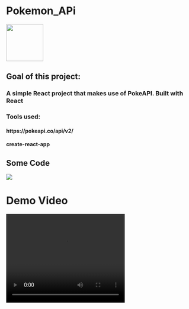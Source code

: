 <h1> Pokemon_APi </h1>
<img src="https://user-images.githubusercontent.com/76102425/168288947-f607b432-1b7f-469f-8b73-d956a4b24518.png" style="width:100px;heigth:200px;"></img>

<h2>Goal of this project:</h2>
<h3>A simple React project that makes use of PokeAPI. Built with React </h2>
  
<h3> Tools used:</h3>
     <h4>https://pokeapi.co/api/v2/</h4>
       <h4>create-react-app</h4>

<h2>Some Code</h2>
<img src="https://user-images.githubusercontent.com/76102425/168412034-b66bea15-7e7c-4460-8d04-cd378f9fcbc9.png" style="width:100px,height:120px">


<h1>Demo Video</h1>

<video width="320" height="240" src="https://user-images.githubusercontent.com/76102425/168412249-37d8592f-61df-405d-ac29-712930785789.mp4" />


